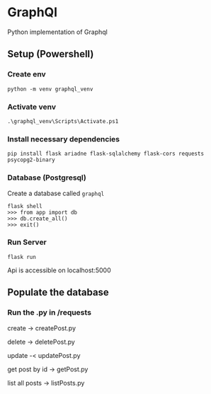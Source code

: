 # GraphQl
Python implementation of Graphql

## Setup (Powershell)

### Create env

    python -m venv graphql_venv

### Activate venv 

    .\graphql_venv\Scripts\Activate.ps1


### Install necessary dependencies

    pip install flask ariadne flask-sqlalchemy flask-cors requests psycopg2-binary 

### Database (Postgresql)

Create a database called `graphql`

    flask shell
    >>> from app import db
    >>> db.create_all()
    >>> exit()



### Run Server

    flask run

Api is accessible on localhost:5000


## Populate the database

### Run the .py in /requests

create -> createPost.py

delete -> deletePost.py

update -< updatePost.py

get post by id -> getPost.py

list all posts -> listPosts.py






